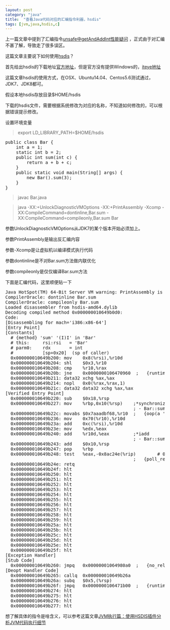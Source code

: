 ```yaml
---
layout: post
category: "java"
title:  "查看Java代码对应的汇编指令利器，hsdis"
tags: [jvm,java,hsdis,c]
---
```


上一篇文章中提到了汇编指令[unsafe中getAndAddInt性能疑问](http://javagoo.tk/java/unsafe_getAndAddInt.html) ，正式由于对汇编不甚了解，导致走了很多误区。

这篇文章主要说下如何使用[hsdis](https://kenai.com/projects/base-hsdis)？

首先给出hsdis的下载地址[官方地址](https://kenai.com/projects/base-hsdis/downloads)，但是官方没有提供Windows的，[iteye地址](http://hllvm.group.iteye.com/group/share)

这篇文章hsdis的使用方式，在OSX、Ubuntu14.04、Centos5.6测试通过，JDK7、JDK8都可。

假设本地hsdis存放目录$HOME/hsdis

下载的hsdis文件，需要根据系统修改为对应的名称，不知道如何修改的，可以根据错误提示修改。

设置环境变量

> export LD_LIBRARY_PATH=$HOME/hsdis
 
<pre class="prettyPrint">
public class Bar {
    int a = 1;
    static int b = 2;
    public int sum(int c) {
        return a + b + c;
    }
    public static void main(String[] args) {
        new Bar().sum(3);
    }
}
</pre>

> javac Bar.java

> java -XX:+UnlockDiagnosticVMOptions -XX:+PrintAssembly -Xcomp -XX:CompileCommand=dontinline,Bar.sum -XX:CompileCommand=compileonly,Bar.sum Bar

参数UnlockDiagnosticVMOptions从JDK7的某个版本开始必须加上。

参数PrintAssembly是输出反汇编内容

参数-Xcomp是让虚拟机以编译模式执行代码

参数dontinline是不对Bar.sum方法做内联优化

参数compileonly是仅仅编译Bar.sum方法

下面是汇编代码，这里顺便贴一下

<pre class="prettyPrint">
Java HotSpot(TM) 64-Bit Server VM warning: PrintAssembly is enabled; turning on DebugNonSafepoints to gain additional output
CompilerOracle: dontinline Bar.sum
CompilerOracle: compileonly Bar.sum
Loaded disassembler from hsdis-amd64.dylib
Decoding compiled method 0x000000010649b0d0:
Code:
[Disassembling for mach='i386:x86-64']
[Entry Point]
[Constants]
  # {method} 'sum' '(I)I' in 'Bar'
  # this:     rsi:rsi   = 'Bar'
  # parm0:    rdx       = int
  #           [sp+0x20]  (sp of caller)
  0x000000010649b200: mov    0x8(%rsi),%r10d
  0x000000010649b204: shl    $0x3,%r10
  0x000000010649b208: cmp    %r10,%rax
  0x000000010649b20b: jne    0x0000000106470960  ;   {runtime_call}
  0x000000010649b211: data32 xchg %ax,%ax
  0x000000010649b214: nopl   0x0(%rax,%rax,1)
  0x000000010649b21c: data32 data32 xchg %ax,%ax
[Verified Entry Point]
  0x000000010649b220: sub    $0x18,%rsp
  0x000000010649b227: mov    %rbp,0x10(%rsp)    ;*synchronization entry
                                                ; - Bar::sum@-1 (line 5)
  0x000000010649b22c: movabs $0x7aaadbf68,%r10  ;   {oop(a 'java/lang/Class' = 'Bar')}
  0x000000010649b236: mov    0x70(%r10),%r10d
  0x000000010649b23a: add    0xc(%rsi),%r10d
  0x000000010649b23e: mov    %edx,%eax
  0x000000010649b240: add    %r10d,%eax         ;*iadd
                                                ; - Bar::sum@9 (line 5)
  0x000000010649b243: add    $0x10,%rsp
  0x000000010649b247: pop    %rbp
  0x000000010649b248: test   %eax,-0x8ac24e(%rip)        # 0x0000000105bef000
                                                ;   {poll_return}
  0x000000010649b24e: retq
  0x000000010649b24f: hlt
  0x000000010649b250: hlt
  0x000000010649b251: hlt
  0x000000010649b252: hlt
  0x000000010649b253: hlt
  0x000000010649b254: hlt
  0x000000010649b255: hlt
  0x000000010649b256: hlt
  0x000000010649b257: hlt
  0x000000010649b258: hlt
  0x000000010649b259: hlt
  0x000000010649b25a: hlt
  0x000000010649b25b: hlt
  0x000000010649b25c: hlt
  0x000000010649b25d: hlt
  0x000000010649b25e: hlt
  0x000000010649b25f: hlt
[Exception Handler]
[Stub Code]
  0x000000010649b260: jmpq   0x00000001064980a0  ;   {no_reloc}
[Deopt Handler Code]
  0x000000010649b265: callq  0x000000010649b26a
  0x000000010649b26a: subq   $0x5,(%rsp)
  0x000000010649b26f: jmpq   0x0000000106471b00  ;   {runtime_call}
  0x000000010649b274: hlt
  0x000000010649b275: hlt
  0x000000010649b276: hlt
  0x000000010649b277: hlt
</pre>


想了解具体的指令是啥含义，可以参考这篇文章[JVM执行篇：使用HSDIS插件分析JVM代码执行细节](http://www.infoq.com/cn/articles/zzm-java-hsdis-jvm)



